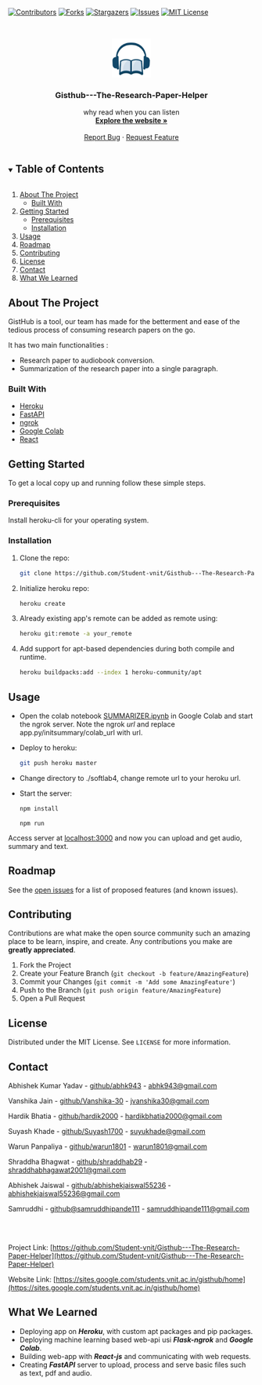 [![Contributors][contributors-shield]][contributors-url]
[![Forks][forks-shield]][forks-url]
[![Stargazers][stars-shield]][stars-url]
[![Issues][issues-shield]][issues-url]
[![MIT License][license-shield]][license-url]

<!-- PROJECT LOGO -->
<br />
<p align="center">
  <a href="https://github.com/Student-vnit/Gisthub---The-Research-Paper-Helper">
    <img src="src/logo.jpeg" alt="Logo" width="80" height="80">
  </a>

  <h3 align="center">Gisthub---The-Research-Paper-Helper</h3>

  <p align="center">
    why read when you can listen
    <br />
    <a href="https://sites.google.com/students.vnit.ac.in/gisthub/home"><strong>Explore the website »</strong></a>
    <br />
    <br />
    <a href="https://github.com/Student-vnit/Gisthub---The-Research-Paper-Helper/issues">Report Bug</a>
    ·
    <a href="https://github.com/Student-vnit/Gisthub---The-Research-Paper-Helper/issues">Request Feature</a>
  </p>
</p>

<!-- TABLE OF CONTENTS -->
<details open="open">
  <summary><h2 style="display: inline-block">Table of Contents</h2></summary>
  <ol>
    <li>
      <a href="#about-the-project">About The Project</a>
      <ul>
        <li><a href="#built-with">Built With</a></li>
      </ul>
    </li>
    <li>
      <a href="#getting-started">Getting Started</a>
      <ul>
        <li><a href="#prerequisites">Prerequisites</a></li>
        <li><a href="#installation">Installation</a></li>
      </ul>
    </li>
    <li><a href="#usage">Usage</a></li>
    <li><a href="#roadmap">Roadmap</a></li>
    <li><a href="#contributing">Contributing</a></li>
    <li><a href="#license">License</a></li>
    <li><a href="#contact">Contact</a></li>
    <li><a href="#what-we-learned">What We Learned</a></li>
  </ol>
</details>

<!-- ABOUT THE PROJECT -->

## About The Project

GistHub is a tool, our team has made for the betterment and ease of the tedious process of consuming research papers on the go.

It has two main functionalities :

- Research paper to audiobook conversion.
- Summarization of the research paper into a single paragraph.

### Built With

- [Heroku](https://dashboard.heroku.com)
- [FastAPI](https://fastapi.tiangolo.com)
- [ngrok](https://ngrok.com)
- [Google Colab](https://colab.research.google.com)
- [React](https://reactjs.org)

<!-- GETTING STARTED -->

## Getting Started

To get a local copy up and running follow these simple steps.

### Prerequisites

Install heroku-cli for your operating system.

### Installation

1. Clone the repo:
   ```sh
   git clone https://github.com/Student-vnit/Gisthub---The-Research-Paper-Helper.git
   ```
2. Initialize heroku repo:
   ```sh
   heroku create
   ```
3. Already existing app's remote can be added as remote using:
   ```sh
   heroku git:remote -a your_remote
   ```
4. Add support for apt-based dependencies during both compile and runtime.
   ```sh
   heroku buildpacks:add --index 1 heroku-community/apt
   ```
   <!-- USAGE EXAMPLES -->

## Usage

- Open the colab notebook [SUMMARIZER.ipynb](https://github.com/Student-vnit/Gisthub---The-Research-Paper-Helper/SUMMARIZER.ipynb) in Google Colab and start the ngrok server. Note the ngrok _url_ and replace app.py/initsummary/colab_url with url.
- Deploy to heroku:

  ```sh
  git push heroku master
  ```

- Change directory to ./softlab4, change remote url to your heroku url.

- Start the server:
  ```
  npm install
  ```
  ```
  npm run
  ```

Access server at [localhost:3000](localhost:3000) and now you can upload and get audio, summary and text.

<!-- ROADMAP -->

## Roadmap

See the [open issues](https://github.com/Student-vnit/Gisthub---The-Research-Paper-Helper/issues) for a list of proposed features (and known issues).

<!-- CONTRIBUTING -->

## Contributing

Contributions are what make the open source community such an amazing place to be learn, inspire, and create. Any contributions you make are **greatly appreciated**.

1. Fork the Project
2. Create your Feature Branch (`git checkout -b feature/AmazingFeature`)
3. Commit your Changes (`git commit -m 'Add some AmazingFeature'`)
4. Push to the Branch (`git push origin feature/AmazingFeature`)
5. Open a Pull Request

<!-- LICENSE -->

## License

Distributed under the MIT License. See `LICENSE` for more information.

<!-- CONTACT -->

## Contact

Abhishek Kumar Yadav - [github/abhk943](https://github.com/abhk943) - abhk943@gmail.com

Vanshika Jain - [github/Vanshika-30](https://github.com/Vanshika-30) - jvanshika30@gmail.com

Hardik Bhatia - [github/hardik2000](https://github.com/hardik2000) - hardikbhatia2000@gmail.com

Suyash Khade - [github/Suyash1700](https://github.com/Suyash1700) - suyukhade@gmail.com

Warun Panpaliya - [github/warun1801](https://github.com/warun1801) - warun1801@gmail.com

Shraddha Bhagwat - [github/shraddhab29](https://github.com/shraddhab29) - shraddhabhagawat2001@gmail.com

Abhishek Jaiswal - [github/abhishekjaiswal55236](https://github.com/abhishekjaiswal55236) - abhishekjaiswal55236@gmail.com

Samruddhi - [github@samruddhipande111](https://github.com/shraddhab29) - samruddhipande111@gmail.com

<br /><br />

Project Link: [https://github.com/Student-vnit/Gisthub---The-Research-Paper-Helper](https://github.com/Student-vnit/Gisthub---The-Research-Paper-Helper)

Website Link: [https://sites.google.com/students.vnit.ac.in/gisthub/home](https://sites.google.com/students.vnit.ac.in/gisthub/home)

<!-- WHAT WE LEARNED -->

## What We Learned

- Deploying app on **_Heroku_**, with custom apt packages and pip packages.
- Deploying machine learning based web-api usi **_Flask-ngrok_** and **_Google Colab_**.
- Building web-app with **_React-js_** and communicating with web requests.
- Creating **_FastAPI_** server to upload, process and serve basic files such as text, pdf and audio.

<!-- MARKDOWN LINKS & IMAGES -->
<!-- https://www.markdownguide.org/basic-syntax/#reference-style-links -->

[contributors-shield]: https://img.shields.io/github/contributors/Student-vnit/Gisthub---The-Research-Paper-Helper.svg?style=for-the-badge
[contributors-url]: https://github.com/Student-vnit/Gisthub---The-Research-Paper-Helper/graphs/contributors
[forks-shield]: https://img.shields.io/github/forks/Student-vnit/Gisthub---The-Research-Paper-Helper.svg?style=for-the-badge
[forks-url]: https://github.com/Student-vnit/Gisthub---The-Research-Paper-Helper/network/members
[stars-shield]: https://img.shields.io/github/stars/Student-vnit/Gisthub---The-Research-Paper-Helper.svg?style=for-the-badge
[stars-url]: https://github.com/Student-vnit/Gisthub---The-Research-Paper-Helper/stargazers
[issues-shield]: https://img.shields.io/github/issues/Student-vnit/Gisthub---The-Research-Paper-Helper.svg?style=for-the-badge
[issues-url]: https://github.com/Student-vnit/Gisthub---The-Research-Paper-Helper/issues
[license-shield]: https://img.shields.io/github/license/Student-vnit/Gisthub---The-Research-Paper-Helper.svg?style=for-the-badge
[license-url]: https://github.com/Student-vnit/Gisthub---The-Research-Paper-Helper/blob/master/LICENSE.txt
